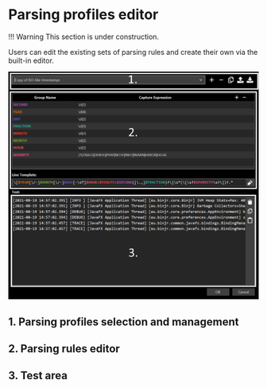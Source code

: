 # Parsing profiles editor

<style>
    video {
        width: 100%;
        height: auto;
        box-shadow: 0 0 .2rem rgba(0, 0, 0, .1), 0 .2rem .4rem rgba(0, 0, 0, .2);
    }
</style>

!!! Warning
    This section is under construction.

Users can edit the existing sets of parsing rules and create their own via the built-in editor.

![Parsing profile editor](../../assets/images/parsing_profil_editor.png)

## 1. Parsing profiles selection and management


## 2. Parsing rules editor


## 3. Test area
